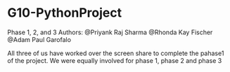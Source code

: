 # G10-PythonProject

Phase 1, 2, and 3
Authors:
@Priyank Raj Sharma 
@Rhonda Kay Fischer 
@Adam Paul Garofalo


All three of us have worked over the screen share to complete the pahase1 of the project. We were equally involved for phase 1, phase 2 and phase 3
